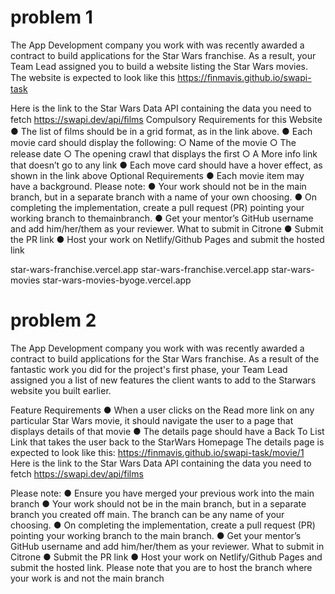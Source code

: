 # problem 1

The App Development company you work with was recently awarded a contract to build applications for the Star Wars franchise. As a result, your Team Lead assigned you to build a website listing the Star Wars movies. The website is expected to look like this https://ﬁnmavis.github.io/swapi-task


Here is the link to the Star Wars Data API containing the data you need to fetch https://swapi.dev/api/ﬁlms
Compulsory Requirements for this Website
● The list of ﬁlms should be in a grid format, as in the link above. ● Each movie card should display the following: ○ Name of the movie ○ The release date ○ The opening crawl that displays the ﬁrst ○ A More info link that doesn’t go to any link ● Each move card should have a hover effect, as shown in the link above
Optional Requirements
● Each movie item may have a background.
Please note:
● Your work should not be in the main branch, but in a separate branch with a name of your own choosing. ● On completing the implementation, create a pull request (PR) pointing your working branch to themainbranch. ● Get your mentor’s GitHub username and add him/her/them as your reviewer.
What to submit in Citrone
● Submit the PR link 
● Host your work on Netlify/Github Pages and submit the hosted link

star-wars-franchise.vercel.app
star-wars-franchise.vercel.app
star-wars-movies
star-wars-movies-byoge.vercel.app

# problem 2

The App Development company you work with was recently awarded a contract to build applications for the Star Wars franchise.
As a result of the fantastic work you did for the project's first phase, your Team Lead assigned you a list of new features the client wants to add to the Starwars website you built earlier. 

Feature Requirements
●	When a user clicks on the Read more link on any particular Star Wars movie, it should navigate the user to a page that displays details of that movie 
●	The details page should have a Back To List Link that takes the user back to the StarWars Homepage
The details page is expected to look like this: https://finmavis.github.io/swapi-task/movie/1
Here is the link to the Star Wars Data API containing the data you need to fetch
https://swapi.dev/api/films

Please note:
●	Ensure you have merged your previous work into the main branch
●	Your work should not be in the main branch, but in a separate branch you created off main. The branch can be any name of your choosing.
●	On completing the implementation, create a pull request (PR) pointing your working branch to the main branch.
●	Get your mentor’s GitHub username and add him/her/them as your reviewer.
What to submit in Citrone
●	Submit the PR link
●	Host your work on Netlify/Github Pages and submit the hosted link. Please note that you are to host the branch where your work is and not the main branch
